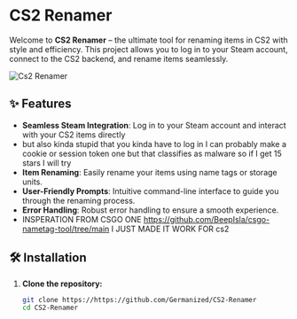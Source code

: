 #  CS2 Renamer 

Welcome to **CS2 Renamer** – the ultimate tool for renaming items in CS2 with style and efficiency. This project allows you to log in to your Steam account, connect to the CS2 backend, and rename items seamlessly.

![Cs2 Renamer]((https://i.ibb.co/y088rPZ/Cs2-Nametag-Changer.png))

## ✨ Features

- **Seamless Steam Integration**: Log in to your Steam account and interact with your CS2 items directly
- but also kinda stupid that you kinda have to log in I can probably make a cookie or session token one but that classifies as malware so if I get 15 stars I will try
- **Item Renaming**: Easily rename your items using name tags or storage units.
- **User-Friendly Prompts**: Intuitive command-line interface to guide you through the renaming process.
- **Error Handling**: Robust error handling to ensure a smooth experience.
- INSPERATION FROM CSGO ONE https://github.com/BeepIsla/csgo-nametag-tool/tree/main I JUST MADE IT WORK FOR cs2

## 🛠️ Installation

1. **Clone the repository:**

   ```bash
   git clone https://https://github.com/Germanized/CS2-Renamer
   cd CS2-Renamer
